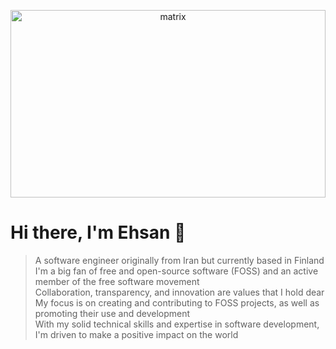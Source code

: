 <p align="center">
    <img align="center" width="100%" height="300px" alt="matrix" src="http://25.media.tumblr.com/4b3b0287ca43ce1021340cd692f65f9f/tumblr_mj7iufgKNi1qghl49o1_500.gif" />
</p>

<p>
  <h1 align="left"><b>Hi there, I'm Ehsan 👋</b></h1>
</p>
   

<p align="center">
 
> A software engineer originally from Iran but currently based in Finland <br>
> I'm a big fan of free and open-source software (FOSS) and an active member of the free software movement <br>
> Collaboration, transparency, and innovation are values that I hold dear <br>
> My focus is on creating and contributing to FOSS projects, as well as promoting their use and development <br>
> With my solid technical skills and expertise in software development, I'm driven to make a positive impact on the world
<br>






